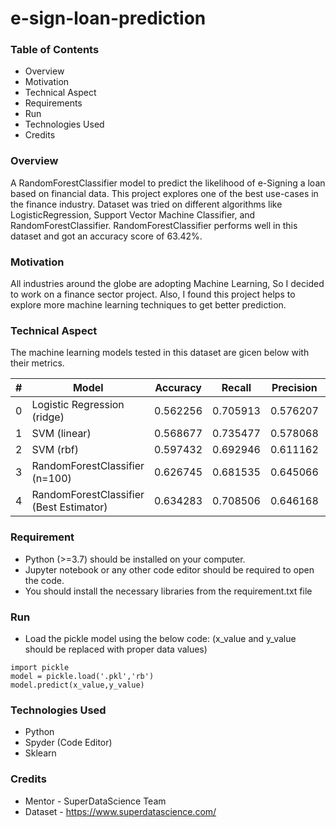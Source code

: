 # e-sign-loan-prediction

### Table of Contents

* Overview
* Motivation
* Technical Aspect
* Requirements
* Run
* Technologies Used
* Credits

### Overview

A RandomForestClassifier model to predict the likelihood of e-Signing a loan based on financial data. This project explores one of the best use-cases in the finance industry. Dataset was tried on different algorithms like LogisticRegression, Support Vector Machine Classifier, and RandomForestClassifier. RandomForestClassifier performs well in this dataset and got an accuracy score of 63.42%.

### Motivation

All industries around the globe are adopting Machine Learning, So I decided to work on a finance sector project. Also, I found this project helps to explore more machine learning techniques to get better prediction.

### Technical Aspect

The machine learning models tested in this dataset are gicen below with their metrics.

 #|                                  Model  | Accuracy |   Recall | Precision | F1 score
--|-----------------------------------------|----------|----------|-----------|----------  
0 |             Logistic Regression (ridge) | 0.562256 | 0.705913 |  0.576207 | 0.634499 
1 |                            SVM (linear) | 0.568677 | 0.735477 |  0.578068 | 0.647341 
2 |                               SVM (rbf) | 0.597432 | 0.692946 |  0.611162 | 0.649490 
3 |          RandomForestClassifier (n=100) | 0.626745 | 0.681535 |  0.645066 | 0.662799 
4 | RandomForestClassifier (Best Estimator) | 0.634283 | 0.708506 |  0.646168 | 0.675903 


### Requirement

* Python (>=3.7) should be installed on your computer.
* Jupyter notebook or any other code editor should be required to open the code.
* You should install the necessary libraries from the requirement.txt file

### Run

* Load the pickle model using the below code: (x_value and y_value should be replaced with proper data values)
  
```
import pickle
model = pickle.load('.pkl','rb')
model.predict(x_value,y_value)
```

### Technologies Used

* Python
* Spyder (Code Editor)
* Sklearn

### Credits

* Mentor - SuperDataScience Team
* Dataset - https://www.superdatascience.com/
